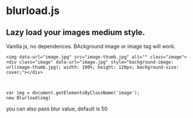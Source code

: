 # blurload.js
## Lazy load your images medium style.

Vanilla js, no dependences.
BAckground image or image tag will work.

~~~~
<img data-url="image.jpg" src="image-thumb.jpg" alt="" class="image">
<div class="image" data-url="image.jpg" style="background-image: url(image-thumb.jpg); width: 100%; height: 120px; background-size: cover;"></div>



var img = document.getElementsByClassName('image');
new Blurload(img)
~~~~

you can also pass blur value, default is 50
